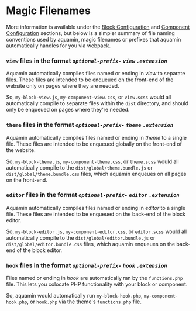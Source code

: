 # Magic Filenames

More information is available under the [Block Configuration](/features/block-configuration) and [Component Configuration](/features/component-configuration) sections, but below is a simpler summary of file naming conventions used by aquamin, magic filenames or prefixes that aquamin automatically handles for you via webpack.

### `view` files in the format _`optional-prefix-` `view` `.extension`_

Aquamin automatically compiles files named or ending in _view_ to separate files. These files are intended to be enqueued on the front-end of the website only on pages where they are needed.

So, `my-block-view.js`, `my-component-view.css`, or `view.scss` would all automatically compile to separate files within the `dist` directory, and should only be enqueued on pages where they're needed.


### `theme` files in the format _`optional-prefix-` `theme` `.extension`_

Aquamin automatically compiles files named or ending in _theme_ to a single file. These files are intended to be enqueued globally on the front-end of the website.

So, `my-block-theme.js`, `my-component-theme.css`, or `theme.scss` would all automatically compile to the `dist/global/theme.bundle.js` or `dist/global/theme.bundle.css` files, which aquamin enqueues on all pages on the front-end.

### `editor` files in the format _`optional-prefix-` `editor` `.extension`_

Aquamin automatically compiles files named or ending in _editor_ to a single file. These files are intended to be enqueued on the back-end of the block editor.

So, `my-block-editor.js`, `my-component-editor.css`, or `editor.scss` would all automatically compile to the `dist/global/editor.bundle.js` or `dist/global/editor.bundle.css` files, which aquamin enqueues on the back-end of the block editor.

### `hook` files in the format _`optional-prefix-` `hook` `.extension`_

Files named or ending in _hook_ are automatically ran by the `functions.php` file. This lets you colocate PHP functionality with your block or component.

So, aquamin would automatically run `my-block-hook.php`, `my-component-hook.php`, or `hook.php` via the theme's `functions.php` file.
